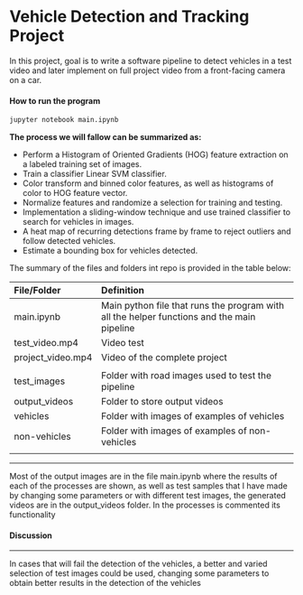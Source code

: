 # Vehicle Detection and Tracking Project

In this project, goal is to write a software pipeline to detect vehicles in a test video and later implement on full project video from a front-facing camera on a car.

<!--more-->

[//]: # (Image References)

#### How to run the program

```sh
jupyter notebook main.ipynb
```

**The process we will fallow can be summarized as:**

* Perform a Histogram of Oriented Gradients (HOG) feature extraction on a labeled training set of images.
* Train a classifier Linear SVM classifier.
* Color transform and binned color features, as well as histograms of color to HOG feature vector.
* Normalize features and randomize a selection for training and testing.
* Implementation a sliding-window technique and use trained classifier to search for vehicles in images.
* A heat map of recurring detections frame by frame to reject outliers and follow detected vehicles.
* Estimate a bounding box for vehicles detected.


The summary of the files and folders int repo is provided in the table below:

| File/Folder       | Definition                                                                                  |
| :---------------- | :------------------------------------------------------------------------------------------ |
| main.ipynb        | Main python file that runs the program with all the helper functions and the main pipeline  |
| test_video.mp4    | Video test                                                                                  |
| project_video.mp4 | Video of the complete project                                                               |
|                   |                                                                                             |
| test_images       | Folder with road images used to test the pipeline                                           |
| output_videos     | Folder to store output videos                                                               |
| vehicles          | Folder with images of examples of vehicles                                                  |
| non-vehicles      | Folder with images of examples of non-vehicles                                              |
|                   |                                                                                             |


---

Most of the output images are in the file main.ipynb where the results of each of the processes are shown, as well as test samples that I have made by changing some parameters or with different test images, the generated videos are in the output_videos folder. In the processes is commented its functionality


#### Discussion

---


In cases that will fail the detection of the vehicles, a better and varied selection of test images could be used, changing some parameters to obtain better results in the detection of the vehicles